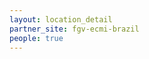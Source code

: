 ```yaml
---
layout: location_detail
partner_site: fgv-ecmi-brazil
people: true
---
```


[//]: # (See _data/2025/FGV/ECMI Brazil for the .yml files that control the distinct people lists on this page. Update those fils for faculty, speakers, TAs, and participants when possible.)